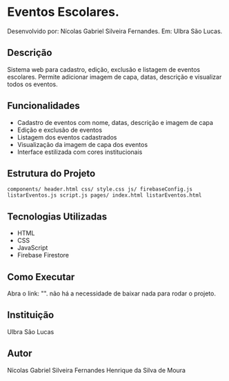 # Eventos Escolares.

Desenvolvido por: Nícolas Gabriel Silveira Fernandes.
Em: Ulbra São Lucas.

## Descrição
Sistema web para cadastro, edição, exclusão e listagem de eventos escolares. Permite adicionar imagem de capa, datas, descrição e visualizar todos os eventos.

## Funcionalidades
- Cadastro de eventos com nome, datas, descrição e imagem de capa
- Edição e exclusão de eventos
- Listagem dos eventos cadastrados
- Visualização da imagem de capa dos eventos
- Interface estilizada com cores institucionais

## Estrutura do Projeto
``
components/
  header.html
css/
  style.css
js/
  firebaseConfig.js
  listarEventos.js
  script.js
pages/
  index.html
  listarEventos.html
``

## Tecnologias Utilizadas
- HTML
- CSS
- JavaScript
- Firebase Firestore

## Como Executar
Abra o link: "".
não há a necessidade de baixar nada para rodar o projeto.
## Instituição
Ulbra São Lucas

## Autor
Nícolas Gabriel Silveira Fernandes
Henrique da Silva de Moura
